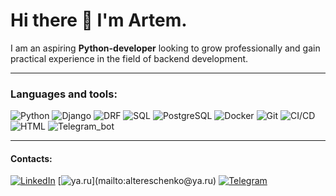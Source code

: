 # Hi there 👋 I'm Artem.
I am an aspiring **Python-developer** looking to grow professionally and gain practical experience in the field of backend development.
______________________________________________________________________
### **Languages and tools:** 
![Python](https://img.shields.io/badge/Python-3776AB?logo=python&style=for-the-badge&logoColor=FFD43B)
![Django](https://img.shields.io/badge/Django-green?logo=django&style=for-the-badge)
![DRF](https://img.shields.io/badge/DRF-green?logo=django&style=for-the-badge)
![SQL](https://img.shields.io/badge/SQL-orange?logo=sql&style=for-the-badge)
![PostgreSQL](https://img.shields.io/badge/PostgreSQL-grey?logo=postgresql&style=for-the-badge)
![Docker](https://img.shields.io/badge/Docker-2496ED?logo=docker&style=for-the-badge&logoColor=white)
![Git](https://img.shields.io/badge/Git-black?logo=git&style=for-the-badge)
![CI/CD](https://img.shields.io/badge/CI/CD-black?logo=git&style=for-the-badge)
![HTML](https://img.shields.io/badge/HTML-grey?logo=html5&style=for-the-badge)
![Telegram_bot](https://img.shields.io/badge/-Telegram_bot-003f5c?style=for-the-badge&logo=telegram)

______________________________________________________________________
#### Contacts:
[![LinkedIn](https://img.shields.io/badge/-linkedin-1e90ff?style=for-the-badge&logo=linkedin)](https://www.linkedin.com/in/artem-tereschenko/)
[![ya.ru](https://img.shields.io/badge/-yandex-red?style=for-the-badge&logo=maildotru&?)](mailto:altereschenko@ya.ru)
[![Telegram](https://img.shields.io/badge/-Telegram-003f5c?style=for-the-badge&logo=telegram)](http://t.me/alteresc)
